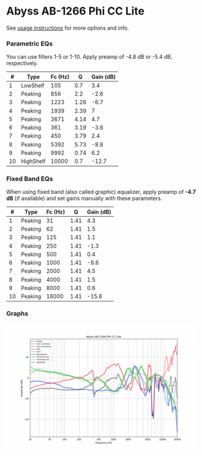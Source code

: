 # Abyss AB-1266 Phi CC Lite
See [usage instructions](https://github.com/jaakkopasanen/AutoEq#usage) for more options and info.

### Parametric EQs
You can use filters 1-5 or 1-10. Apply preamp of -4.8 dB or -5.4 dB, respectively.

|   # | Type      |   Fc (Hz) |    Q |   Gain (dB) |
|-----|-----------|-----------|------|-------------|
|   1 | LowShelf  |       105 | 0.7  |         3.4 |
|   2 | Peaking   |       856 | 2.2  |        -2.6 |
|   3 | Peaking   |      1223 | 1.28 |        -6.7 |
|   4 | Peaking   |      1939 | 2.39 |         7   |
|   5 | Peaking   |      3671 | 4.14 |         4.7 |
|   6 | Peaking   |       361 | 3.19 |        -3.6 |
|   7 | Peaking   |       450 | 3.79 |         2.4 |
|   8 | Peaking   |      5392 | 5.73 |        -8.8 |
|   9 | Peaking   |      9992 | 0.74 |         6.2 |
|  10 | HighShelf |     10000 | 0.7  |       -12.7 |

### Fixed Band EQs
When using fixed band (also called graphic) equalizer, apply preamp of **-4.7 dB** (if available) and set gains manually with these parameters.

|   # | Type    |   Fc (Hz) |    Q |   Gain (dB) |
|-----|---------|-----------|------|-------------|
|   1 | Peaking |        31 | 1.41 |         4.3 |
|   2 | Peaking |        62 | 1.41 |         1.5 |
|   3 | Peaking |       125 | 1.41 |         1.1 |
|   4 | Peaking |       250 | 1.41 |        -1.3 |
|   5 | Peaking |       500 | 1.41 |         0.4 |
|   6 | Peaking |      1000 | 1.41 |        -8.6 |
|   7 | Peaking |      2000 | 1.41 |         4.5 |
|   8 | Peaking |      4000 | 1.41 |         1.5 |
|   9 | Peaking |      8000 | 1.41 |         0.6 |
|  10 | Peaking |     16000 | 1.41 |       -15.6 |

### Graphs
![](./Abyss%20AB-1266%20Phi%20CC%20Lite.png)
